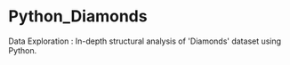 # Python_Diamonds
Data Exploration : In-depth structural analysis of 'Diamonds' dataset using Python.

